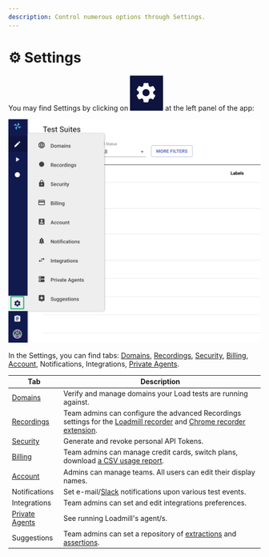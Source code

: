 ```yaml
---
description: Control numerous options through Settings.
---
```


# ⚙ Settings

You may find Settings by clicking on <img src="../../.gitbook/assets/Screenshot (46).png" alt="" data-size="line"> at the left panel of the app:

![](<../../.gitbook/assets/Screenshot (47).png>)

In the Settings, you can find tabs: [Domains](https://docs.loadmill.com/load-testing/setup/domain-verification), [Recordings](https://docs.loadmill.com/working-with-the-recorder/recorder-settings), [Security](https://docs.loadmill.com/integrations/api-tokens), [Billing](https://docs.loadmill.com/account-settings/billing), [Account](https://docs.loadmill.com/collaboration/teams), Notifications, Integrations, [Private Agents](https://docs.loadmill.com/api-testing/testing-localhost-application).

| Tab                                                                                   | Description                                                                                                                                                                                                                                         |
| ------------------------------------------------------------------------------------- | --------------------------------------------------------------------------------------------------------------------------------------------------------------------------------------------------------------------------------------------------- |
| [Domains](https://docs.loadmill.com/load-testing/setup/domain-verification)           | Verify and manage domains your Load tests are running against.                                                                                                                                                                                      |
| [Recordings](https://docs.loadmill.com/working-with-the-recorder/recorder-settings)   | Team admins can configure the advanced Recordings settings for the [Loadmill recorder](https://docs.loadmill.com/working-with-the-recorder) and [Chrome recorder extension](https://docs.loadmill.com/working-with-the-recorder).                   |
| [Security](https://docs.loadmill.com/integrations/api-tokens)                         | Generate and revoke personal API Tokens.                                                                                                                                                                                                            |
| [Billing](https://docs.loadmill.com/account-settings/billing)                         | Team admins can manage credit cards, switch plans, download [a CSV usage report](https://docs.loadmill.com/account-settings/usage-report).                                                                                                          |
| [Account](https://docs.loadmill.com/collaboration/teams)                              | Admins can manage teams. All users can edit their display names.                                                                                                                                                                                    |
| Notifications                                                                         | Set e-mail/[Slack](https://docs.loadmill.com/integrations/slack-integration) notifications upon various test events.                                                                                                                                |
| Integrations                                                                          | Team admins can set and edit integrations preferences.                                                                                                                                                                                              |
| [Private Agents](https://docs.loadmill.com/api-testing/testing-localhost-application) | See running Loadmill's agent/s.                                                                                                                                                                                                                     |
| Suggestions                                                                           | Team admins can set a repository of [extractions](https://docs.loadmill.com/api-testing/test-suite-editor/set-parameters-extractions#suggestions) and [assertions](https://docs.loadmill.com/api-testing/test-suite-editor/assertions#suggestions). |
